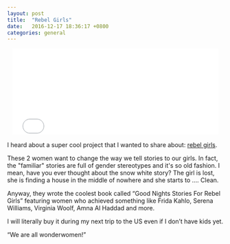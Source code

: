 ```yaml
---
layout: post
title:  "Rebel Girls"
date:   2016-12-17 18:36:17 +0800
categories: general
---
```

<center>
<iframe src="//giphy.com/embed/SO4trEzzGYDhC" width="480" height="201.29032258064515" frameBorder="0" class="giphy-embed" allowFullScreen></iframe><p><a href="https://giphy.com/gifs/young-fangirling-fangirlunnamed-SO4trEzzGYDhC"></a></p>
</center>

I heard about a super cool project that I wanted to share about: <a href="https://www.rebelgirls.co/" target="_blank">rebel girls</a>.

These 2 women want to change the way we tell stories to our girls. In fact, the "familiar" stories are full of gender stereotypes and it's so old fashion. I mean, have you ever thought about the snow white story? The girl is lost, she is finding a house in the middle of nowhere and she starts to …. Clean. 

Anyway, they wrote the coolest book called “Good Nights Stories For Rebel Girls” featuring women who achieved something like Frida Kahlo, Serena Williams, Virginia Woolf,  Amna Al Haddad and more. 

I will literally buy it during my next trip to the US even if I don’t have kids yet. 

“We are all wonderwomen!”





